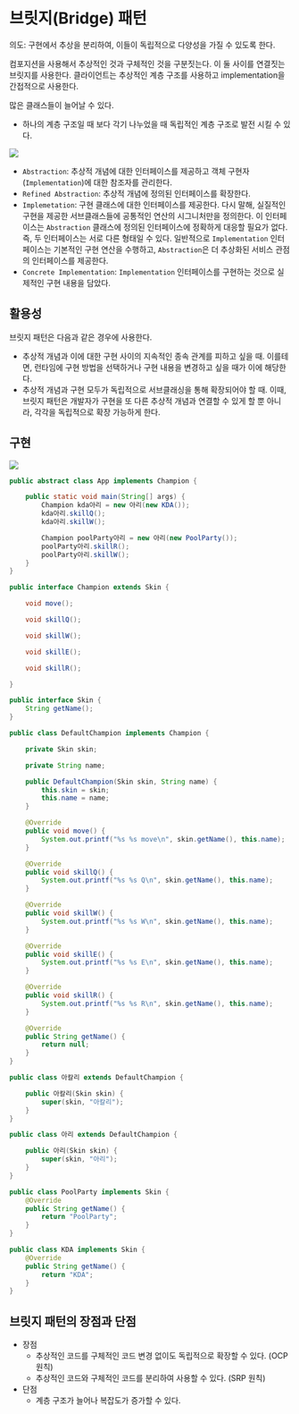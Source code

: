 # 브릿지(Bridge) 패턴
의도: 구현에서 추상을 분리하여, 이들이 독립적으로 다양성을 가질 수 있도록 한다.

컴포지션을 사용해서 추상적인 것과 구체적인 것을 구분짓는다. 이 둘 사이를 연결짓는 브릿지를 사용한다.
클라이언트는 추상적인 계층 구조를 사용하고 implementation을 간접적으로 사용한다.

많은 클래스들이 늘어날 수 있다.

- 하나의 계층 구조일 때 보다 각기 나누었을 때 독립적인 계층 구조로 발전 시킬 수 있다.

![](https://velog.velcdn.com/images/songs4805/post/c7039f07-bc6f-4ca0-8742-42fc01a83da6/image.png)

- `Abstraction`: 추상적 개념에 대한 인터페이스를 제공하고 객체 구현자(`Implementation`)에 대한 참조자를 관리한다.
- `Refined Abstraction`: 추상적 개념에 정의된 인터페이스를 확장한다.
- `Implemetation`: 구현 클래스에 대한 인터페이스를 제공한다. 다시 말해, 실질적인 구현을 제공한 서브클래스들에 공통적인 연산의 시그니처만을 정의한다. 이 인터페이스는 `Abstraction` 클래스에 정의된 인터페이스에 정확하게 대응할 필요가 없다. 즉, 두 인터페이스는 서로 다른 형태일 수 있다. 일반적으로 `Implementation` 인터페이스는 기본적인 구현 연산을 수행하고, `Abstraction`은 더 추상화된 서비스 관점의 인터페이스를 제공한다.
- `Concrete Implementation`: `Implementation` 인터페이스를 구현하는 것으로 실제적인 구현 내용을 담았다.

## 활용성
브릿지 패턴은 다음과 같은 경우에 사용한다.
- 추상적 개념과 이에 대한 구현 사이의 지속적인 종속 관계를 피하고 싶을 때. 이를테면, 런타임에 구현 방법을 선택하거나 구현 내용을 변경하고 싶을 때가 이에 해당한다.
- 추상적 개념과 구현 모두가 독립적으로 서브클래싱을 통해 확장되어야 할 때. 이때, 브릿지 패턴은 개발자가 구현을 또 다른 추상적 개념과 연결할 수 있게 할 뿐 아니라, 각각을 독립적으로 확장 가능하게 한다.

## 구현
![](https://velog.velcdn.com/images/songs4805/post/63c3bc0c-13ba-4146-a9bd-061eb0952f0a/image.png)

```java
public abstract class App implements Champion {

    public static void main(String[] args) {
        Champion kda아리 = new 아리(new KDA());
        kda아리.skillQ();
        kda아리.skillW();

        Champion poolParty아리 = new 아리(new PoolParty());
        poolParty아리.skillR();
        poolParty아리.skillW();
    }
}
```

```java
public interface Champion extends Skin {

    void move();

    void skillQ();

    void skillW();

    void skillE();

    void skillR();

}
```

```java
public interface Skin {
    String getName();
}
```

```java
public class DefaultChampion implements Champion {

    private Skin skin;

    private String name;

    public DefaultChampion(Skin skin, String name) {
        this.skin = skin;
        this.name = name;
    }

    @Override
    public void move() {
        System.out.printf("%s %s move\n", skin.getName(), this.name);
    }

    @Override
    public void skillQ() {
        System.out.printf("%s %s Q\n", skin.getName(), this.name);
    }

    @Override
    public void skillW() {
        System.out.printf("%s %s W\n", skin.getName(), this.name);
    }

    @Override
    public void skillE() {
        System.out.printf("%s %s E\n", skin.getName(), this.name);
    }

    @Override
    public void skillR() {
        System.out.printf("%s %s R\n", skin.getName(), this.name);
    }

    @Override
    public String getName() {
        return null;
    }
}
```

```java
public class 아칼리 extends DefaultChampion {

    public 아칼리(Skin skin) {
        super(skin, "아칼리");
    }
}
```

```java
public class 아리 extends DefaultChampion {

    public 아리(Skin skin) {
        super(skin, "아리");
    }
}
```

```java
public class PoolParty implements Skin {
    @Override
    public String getName() {
        return "PoolParty";
    }
}
```

```java
public class KDA implements Skin {
    @Override
    public String getName() {
        return "KDA";
    }
}
```

## 브릿지 패턴의 장점과 단점
- 장점
  - 추상적인 코드를 구체적인 코드 변경 없이도 독립적으로 확장할 수 있다. (OCP 원칙)
  - 추상적인 코드와 구체적인 코드를 분리하여 사용할 수 있다. (SRP 원칙)
- 단점
  - 계층 구조가 늘어나 복잡도가 증가할 수 있다.